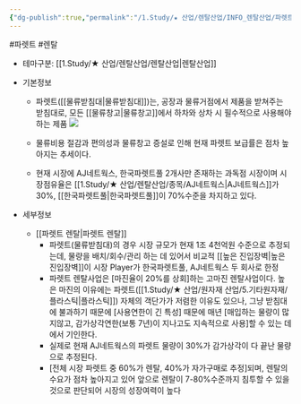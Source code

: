 ```yaml
---
{"dg-publish":true,"permalink":"/1.Study/★ 산업/렌탈산업/INFO_렌탈산업/파렛트/","created":"2024-11-20T21:02:27.964+09:00","updated":"2025-06-25T11:07:18.567+09:00"}
---
```


#파렛트 #렌탈


- 테마구분: [[1.Study/★ 산업/렌탈산업/렌탈산업\|렌탈산업]]


- 기본정보
	- 파렛트([[물류받침대\|물류받침대]])는, 공장과 물류거점에서 제품을 받쳐주는 받침대로, 모든 [[물류창고\|물류창고]]에서 하차와 상차 시 필수적으로 사용해야하는 제품 ![](https://i.imgur.com/4HRxy8H.png)

	- 물류비용 절감과 편의성과 물류창고 증설로 인해 현재 파렛트 보급률은 점차 높아지는 추세이다.
	- 현재 시장에 AJ네트웍스, 한국파렛트풀 2개사만 존재하는 과독점 시장이며 시장점유율은 [[1.Study/★ 산업/렌탈산업/종목/AJ네트웍스\|AJ네트웍스]]가 30%, [[한국파렛트풀\|한국파렛트풀]]이     70%수준을 차지하고 있다. 


- 세부정보
	- [[파렛트 렌탈\|파렛트 렌탈]]
		- 파렛트(물류받침대)의 경우 시장 규모가 현재 1조 4천억원 수준으로 추정되는데, 물량을 배치/회수/관리 하는 데 있어서 비교적 [[높은 진입장벽\|높은 진입장벽]]이 시장 Player가 한국파렛트풀, AJ네트웍스 두 회사로 한정
		- 파렛트 렌탈사업은 [마진율이 20%를 상회]하는 고마진 렌탈사업이다. 높은 마진의 이유에는 파렛트([[1.Study/★ 산업/원자재 산업/5.기타원자재/플라스틱\|플라스틱]]) 자체의 객단가가 저렴한 이유도 있으나, 그냥 받침대에 불과하기 때문에 [사용연한이 긴 특성] 때문에 매년 [매입하는 물량이 많지않고, 감가상각연한(보통 7년)이 지나고도 지속적으로 사용]할 수 있는 데에서 기인한다. 
		- 실제로 현재 AJ네트웍스의 파렛트 물량이 30%가 감가상각이 다 끝난 물량으로 추정된다.
		- [전체 시장 파렛트 중 60%가 렌탈, 40%가 자가구매로 추정]되며, 렌탈의 수요가 점차 높아지고 있어 앞으로 렌탈이 7-80%수준까지 침투할 수 있을 것으로 판단되어 시장의 성장여력이 높다
